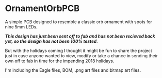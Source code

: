 # OrnamentOrbPCB
A simple PCB designed to resemble a classic orb ornament with spots for nine 5mm LEDs.

<b>*This design has just been sent off to fab and has not been recieved back yet, so the design has not been 100% tested.* </b>

But with the holidays coming I thought it might be fun to share the project just in case anyone wanted to view, modify or take a chance in sending their own off to fab in time for the impending 2018 holidays.

I'm including the Eagle files, BOM, .png art files and bitmap art files.
